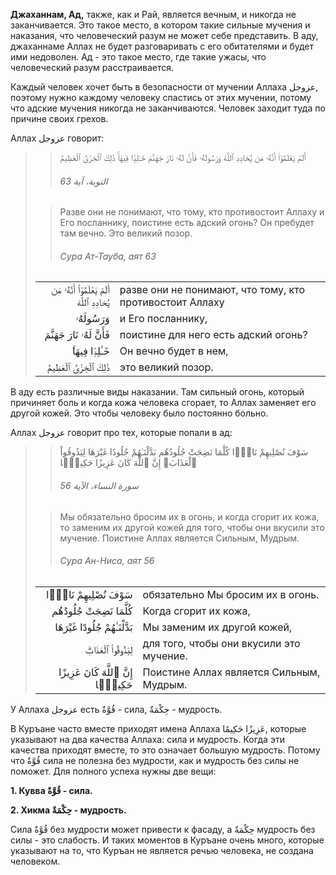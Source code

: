 **Джаханнам, Ад,** также, как и Рай, является вечным, и никогда не заканчивается. Это
такое место, в котором такие сильные мучения и наказания, что
человеческий разум не может себе представить. В аду, джаханнаме Аллах не
будет разговаривать с его обитателями и будет ими недоволен. Ад - это
такое место, где такие ужасы, что человеческий разум расстраивается. 

Каждый человек хочет быть в безопасности от мучении Аллаха عزوجل,
поэтому нужно каждому человеку спастись от этих мучении, потому что
адские мучения никогда не заканчиваются. Человек заходит туда по причине
своих грехов. 

Аллах عزوجل говорит:

>> أَلَمْ يَعْلَمُوٓاْ أَنَّهُۥ مَن يُحَادِدِ ٱللَّهَ وَرَسُولَهُۥ فَأَنَّ لَهُۥ نَارَ جَهَنَّمَ خَـٰلِدًۭا فِيهَا‌ۚ ذَٰلِكَ ٱلْخِزْىُ ٱلْعَظِيمُ
>>
>> ###### التوبة، آية 63
>
>> Разве они не понимают, что тому, кто противостоит Аллаху и Его посланнику, поистине есть адский огонь? Он пребудет там вечно. Это великий позор.
>>
>> ###### Сура Ат-Тауба, аят 63
>
> |                 |                   |
> | --------------: | :---------------- |
> | أَلَمْ يَعْلَمُوٓاْ أَنَّهُۥ مَن يُحَادِدِ ٱللَّهَ | разве они не понимают, что тому, кто противостоит Аллаху |
> | وَرَسُولَهُۥ | и Его посланнику, |
> | فَأَنَّ لَهُۥ نَارَ جَهَنَّمَ | поистине для него есть адский огонь? |
> | خَـٰلِدًۭا فِيهَا‌ۚ | Он вечно будет в нем, |
> | ذَٰلِكَ ٱلْخِزْىُ ٱلْعَظِيمُ | это великий позор. |

В аду есть различные виды наказании. Там сильный огонь, который
причиняет боль и когда кожа человека сгорает, то Аллах заменяет его
другой кожей. Это чтобы человеку было постоянно больно. 

Аллах عزوجل говорит про тех, которые попали в ад:

>> سَوْفَ نُصْلِيهِمْ نَارًۭا كُلَّمَا نَضِجَتْ جُلُودُهُم بَدَّلْنَـٰهُمْ جُلُودًا غَيْرَهَا لِيَذُوقُواْ ٱلْعَذَابَ‌ۗ إِنَّ ٱللَّهَ كَانَ عَزِيزًا حَكِيمًۭا
>>
>> ###### سورة النساء، الآية 56
>
>> Мы обязательно бросим их в огонь, и когда сгорит их кожа, то заменим их другой кожей для того, чтобы они вкусили это мучение. Поистине Аллах является Сильным, Мудрым.
>>
>> ###### Сура Ан-Ниса, аят 56
>
> |                 |                   |
> | --------------: | :---------------- |
> | سَوْفَ نُصْلِيهِمْ نَارًۭا | обязательно Мы бросим их в огонь. |
> | كُلَّمَا نَضِجَتْ جُلُودُهُم | Когда сгорит их кожа, |
> | بَدَّلْنَـٰهُمْ جُلُودًا غَيْرَهَا | Мы заменим их другой кожей, |
> | لِيَذُوقُواْ ٱلْعَذَابَ‌ۗ | для того, чтобы они вкусили это мучение. |
> | إِنَّ ٱللَّهَ كَانَ عَزِيزًا حَكِيمًۭا | Поистине Аллах является Сильным, Мудрым. |

У Аллаха عزوجل есть قُوَّةٌ - сила, حِكْمَةٌ - мудрость.

В Куръане часто вместе приходят имена Аллаха عَزِيزًا حَكِيمًا, которые
указывают на два качества Аллаха: сила и мудрость. Когда эти качества
приходят вместе, то это означает большую мудрость. Потому что قُوَّةٌ сила
не полезна без мудрости, как и мудрость без силы не поможет. Для полного
успеха нужны две вещи: 

**1. Кувва قُوَّةٌ - сила.**

**2. Хикма حِكْمَةٌ - мудрость.** 

Сила قُوَّةٌ без мудрости может привести к фасаду, а حِكْمَةٌ мудрость без
силы - это слабость. И таких моментов в Куръане очень много, которые
указывают на то, что Куръан не является речью человека, не создана
человеком. 
